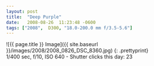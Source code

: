 ```yaml
---
layout: post
title:  "Deep Purple"
date:   2008-08-26  11:23:48 -0600
tags: ["2008",  D300, "18.0-200.0 mm f/3.5-5.6"]
---
```

![{{ page.title }} Image]({{ site.baseurl }}/images/2008/2008_0826_DSC_8360.jpg)
{: .prettyprint}  
1/400 sec, f/10, ISO 640 - Shutter clicks this day: 23
